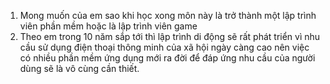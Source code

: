 1. Mong muốn của em sao khi học xong môn này là trở thành một lập trình viên phần mềm hoặc là lập trình viên game
2. Theo em trong 10 năm sắp tới thì lập trình di động sẽ rất phát triển vì nhu cầu sử dụng điện thoại thông minh của xã hội
ngày càng cao nên việc có nhiều phần mềm ứng dụng mới ra đời để đáp ứng nhu cầu của người dùng sẽ là vô cùng cần thiết.
